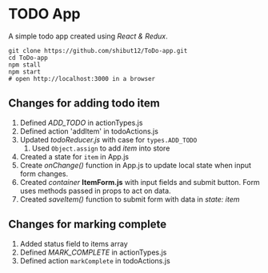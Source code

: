 # TODO App

A simple todo app created using _React & Redux_.

```shell
git clone https://github.com/shibut12/ToDo-app.git
cd ToDo-app
npm stall 
npm start
# open http://localhost:3000 in a browser
```

## Changes for adding todo item

1. Defined _ADD_TODO_ in actionTypes.js
2. Defined action 'addItem' in todoActions.js
3. Updated _todoReducer.js_ with case for `types.ADD_TODO`
    1. Used `Object.assign` to add _item_ into store
5. Created a state for `item` in App.js
6. Create _onChange()_ function in App.js to update local state when input form changes.
7. Created _container_ __ItemForm.js__ with input fields and submit button. Form uses methods passed in props to act on data.
8. Created _saveItem()_ function to submit form with data in _state: item_

## Changes for marking complete

1. Added status field to items array 
2. Defined _MARK_COMPLETE_ in actionTypes.js
3. Defined action `markComplete` in todoActions.js 
